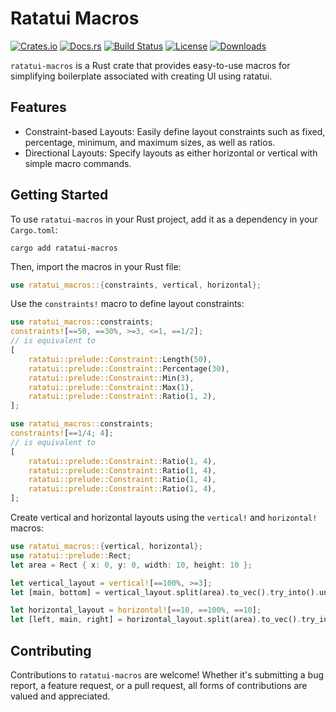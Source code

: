# Ratatui Macros

[![Crates.io](https://img.shields.io/crates/v/ratatui-macros)](https://crates.io/crates/ratatui-macros)
[![Docs.rs](https://docs.rs/ratatui-macros/badge.svg)](https://docs.rs/ratatui-macros)
[![Build Status](https://github.com/kdheepak/ratatui-macros/actions/workflows/ci.yml/badge.svg)](https://github.com/kdheepak/ratatui-macros/actions)
[![License](https://img.shields.io/crates/l/ratatui-macros)](https://crates.io/crates/ratatui-macros#license)
[![Downloads](https://img.shields.io/crates/d/ratatui-macros)](https://crates.io/crates/ratatui-macros)

`ratatui-macros` is a Rust crate that provides easy-to-use macros for simplifying boilerplate
associated with creating UI using ratatui.

## Features

- Constraint-based Layouts: Easily define layout constraints such as fixed, percentage, minimum, and
  maximum sizes, as well as ratios.
- Directional Layouts: Specify layouts as either horizontal or vertical with simple macro commands.

## Getting Started

To use `ratatui-macros` in your Rust project, add it as a dependency in your `Cargo.toml`:

```shell
cargo add ratatui-macros
```

Then, import the macros in your Rust file:

```rust
use ratatui_macros::{constraints, vertical, horizontal};
```

Use the `constraints!` macro to define layout constraints:

```rust
use ratatui_macros::constraints;
constraints![==50, ==30%, >=3, <=1, ==1/2];
// is equivalent to
[
    ratatui::prelude::Constraint::Length(50),
    ratatui::prelude::Constraint::Percentage(30),
    ratatui::prelude::Constraint::Min(3),
    ratatui::prelude::Constraint::Max(1),
    ratatui::prelude::Constraint::Ratio(1, 2),
];
```

```rust
use ratatui_macros::constraints;
constraints![==1/4; 4];
// is equivalent to
[
    ratatui::prelude::Constraint::Ratio(1, 4),
    ratatui::prelude::Constraint::Ratio(1, 4),
    ratatui::prelude::Constraint::Ratio(1, 4),
    ratatui::prelude::Constraint::Ratio(1, 4),
];
```

Create vertical and horizontal layouts using the `vertical!` and `horizontal!` macros:

```rust
use ratatui_macros::{vertical, horizontal};
use ratatui::prelude::Rect;
let area = Rect { x: 0, y: 0, width: 10, height: 10 };

let vertical_layout = vertical![==100%, >=3];
let [main, bottom] = vertical_layout.split(area).to_vec().try_into().unwrap();

let horizontal_layout = horizontal![==10, ==100%, ==10];
let [left, main, right] = horizontal_layout.split(area).to_vec().try_into().unwrap();
```

## Contributing

Contributions to `ratatui-macros` are welcome! Whether it's submitting a bug report, a feature
request, or a pull request, all forms of contributions are valued and appreciated.
